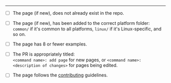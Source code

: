 ----
<!-- Thank you for sending a PR! -->
<!-- Please perform the following checks and check all the boxes that apply. -->
<!-- If your PR does not create a command page,
     you can remove the first two checklist items. -->
<!-- If your PR neither creates nor edits a command page (e.g. README edits, etc.)
     you can simply remove the entire checklist. -->

- [ ] The page (if new), does not already exist in the repo.

- [ ] The page (if new), has been added to the correct platform folder:  
      `common/` if it's common to all platforms, `linux/` if it's Linux-specific, and so on.

- [ ] The page has 8 or fewer examples.

- [ ] The PR is appropriately titled:  
      `<command name>: add page` for new pages, or `<command name>: <description of changes>` for pages being edited.

- [ ] The page follows the [contributing](https://github.com/tldr-pages/tldr/blob/master/CONTRIBUTING.md) guidelines.
